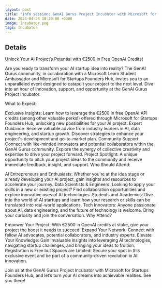 ```yaml
---
layout: post
title: "Info session: GenAI Gurus Project Incubator with Microsoft for Startups Founders Hub"
date: 2024-04-24 18:30:00 +0300
image: Incubator.png
tags: Incubator
---
```

## Details
Unlock Your AI Project’s Potential with €2500 in Free OpenAI Credits!

Are you ready to transform your AI startup idea into reality? The GenAI Gurus community, in collaboration with a Microsoft Learn Student Ambassador and Microsoft for Startups Founders Hub, invites you to an unparalleled event designed to catapult your project to the next level. Dive into an hour of innovation, support, and opportunity at the GenAI Gurus Project Incubator.

What to Expect:

Exclusive Insights: Learn how to leverage the €2500 in free OpenAI API credits (among other valuable perks!) offered through Microsoft for Startups Founders Hub, unlocking new possibilities for your AI project.
Expert Guidance: Receive valuable advice from industry leaders in AI, data engineering, and startup growth. Discover strategies to enhance your project's development and go-to-market plan.
Community Support: Connect with like-minded innovators and potential collaborators within the GenAI Gurus community. Explore the synergy of collective creativity and expertise to drive your project forward.
Project Spotlight: A unique opportunity to pitch your project ideas to the community and receive immediate feedback, insight, and support.
Who Should Attend:

AI Entrepreneurs and Enthusiasts: Whether you're at the idea stage or already developing your AI project, gain insights and resources to accelerate your journey.
Data Scientists & Engineers: Looking to apply your skills in a new or existing project? Find collaboration opportunities and explore innovative uses of AI technologies.
Students and Academics: Dive into the world of AI startups and learn how your research or skills can be translated into real-world applications.
Tech Innovators: Anyone passionate about AI, data engineering, and the future of technology is welcome. Bring your curiosity and join the conversation.
Why Attend?

Empower Your Project: With €2500 in OpenAI credits at stake, give your project the boost it needs to succeed.
Expand Your Network: Connect with fellow AI advocates, potential collaborators, and industry experts.
Elevate Your Knowledge: Gain invaluable insights into leveraging AI technologies, navigating startup challenges, and bringing your ideas to fruition.
Registration is Free but Spaces are Limited:
Secure your spot in this exclusive event and be part of a community-driven revolution in AI innovation.

Join us at the GenAI Gurus Project Incubator with Microsoft for Startups Founders Hub, and let’s turn your AI dreams into achievable realities. See you there!
